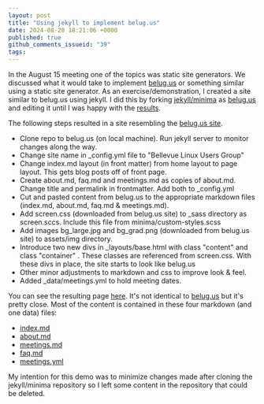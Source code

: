 ```yaml
---
layout: post
title: "Using jekyll to implement belug.us"
date: 2024-08-20 18:21:06 +0000
published: true
github_comments_issueid: "39"
tags:
---
```


In the August 15 meeting one of the topics was static site generators.   We discussed what it would take to implement [belug.us](https://belug.us) or something similar using a static site generator.  As an exercise/demonstration, I created a site similar to belug.us using jekyll.  I did this by forking [jekyll/minima](https://github.com/jekyll/minima) as [belug.us](https://github.com/dc25/belug.us) and editing it until I was happy with the [results](https://dc25.github.io/belug.us/).

The following steps resulted in a site resembling the [belug.us site](https://belug.us/).


* Clone repo to belug.us (on local machine).   Run jekyll server to monitor changes along the way.
* Change site name in _config.yml file to "Bellevue Linux Users Group"
* Change index.md layout (in front matter) from home layout to page layout.   This gets blog posts off of front page.
* Create about.md, faq.md and meetings.md as copies of about.md.   Change title and permalink in frontmatter.  Add both to _config.yml
* Cut and pasted content from belug.us to the appropriate markdown files (index.md, about.md, faq.md & meetings.md).
* Add screen.css (downloaded from belug.us site) to _sass directory as screen.sccs. Include this file from minima/custom-styles.scss
* Add images bg_large.jpg and bg_grad.png (downloaded from belug.us site) to assets/img directory.
* Introduce two new divs in _layouts/base.html with class "content" and class "container" .   These classes are referenced from screen.css.   With these divs in place, the site starts to look like belug.us
* Other minor adjustments to markdown and css to improve look & feel.
* Added _data/meetings.yml to hold meeting dates.

You can see the resulting page [here](https://dc25.github.io/belug.us).   It's not identical to [belug.us](https://belug.us) but it's pretty close.  Most of the content is contained in these four markdown (and one data) files:

* [index.md](https://raw.githubusercontent.com/dc25/belug.us/main/index.md)
* [about.md](https://raw.githubusercontent.com/dc25/belug.us/main/about.md)
* [meetings.md](https://raw.githubusercontent.com/dc25/belug.us/main/meetings.md)
* [faq.md](https://raw.githubusercontent.com/dc25/belug.us/main/faq.md)
* [meetings.yml](https://raw.githubusercontent.com/dc25/belug.us/main/_data/meetings.yml)

My intention for this demo was to minimize changes made after cloning the jekyll/minima repository so I left some content in the repository that could be deleted.  

